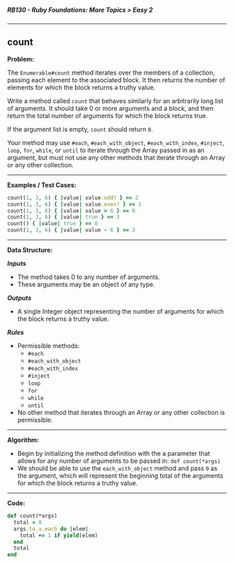 ##### RB130 - Ruby Foundations: More Topics > Easy 2

---

## count

**Problem:**  

The `Enumerable#count` method iterates over the members of a collection, passing each element to the associated block. It then returns the number of elements for which the block returns a truthy value.  

Write a method called `count` that behaves similarly for an arbitrarily long list of arguments. It should take 0 or more arguments and a block, and then return the total number of arguments for which the block returns true.  

If the argument list is empty, `count` should return `0`.  

Your method may use `#each`, `#each_with_object`, `#each_with_index`, `#inject`, `loop`, `for`, `while`, or `until` to iterate through the Array passed in as an argument, but must not use any other methods that iterate through an Array or any other collection.  

---

**Examples / Test Cases:**  

```ruby
count(1, 3, 6) { |value| value.odd? } == 2
count(1, 3, 6) { |value| value.even? } == 1
count(1, 3, 6) { |value| value > 6 } == 0
count(1, 3, 6) { |value| true } == 3
count() { |value| true } == 0
count(1, 3, 6) { |value| value - 6 } == 3
```

---

**Data Structure:**  

**_Inputs_**

* The method takes 0 to any number of arguments.
* These arguments may be an object of any type.

**_Outputs_**

* A single Integer object representing the number of arguments for which the block returns a truthy value.

**_Rules_**

* Permissible methods:
  * `#each`
  * `#each_with_object`
  * `#each_with_index`
  * `#inject`
  * `loop`
  * `for`
  * `while`
  * `until`
* No other method that iterates through an Array or any other collection is permissible.

---

**Algorithm:**

* Begin by initializing the method definition with the a parameter that allows for any number of arguments to be passed in: `def count(*args)`
* We should be able to use the `each_with_object` method and pass `0` as the argument, which will represent the beginning total of the arguments for which the block returns a truthy value.

---

**Code:**  

```ruby
def count(*args)
  total = 0
  args.to_a.each do |elem| 
    total += 1 if yield(elem)
  end
  total
end
```

